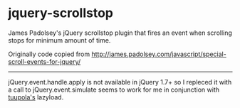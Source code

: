 jquery-scrollstop
=================

James Padolsey's jQuery scrollstop plugin that fires an event when scrolling stops for minimum amount of time.

Originally code copied from http://james.padolsey.com/javascript/special-scroll-events-for-jquery/


****

jQuery.event.handle.apply is not available in jQuery 1.7+ so I repleced it with a call to jQuery.event.simulate
seems to work for me in conjunction with [tuupola's](https://github.com/tuupola/jquery_lazyload "jquery lazyload") lazyload.